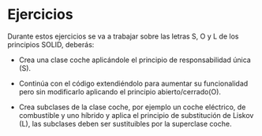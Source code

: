 # Ejercicios
Durante estos ejercicios se va a trabajar sobre las letras S, O y L de los principios SOLID, deberás:

- Crea una clase coche aplicándole el principio de responsabilidad única (S).

- Continúa con el código extendiéndolo para aumentar su funcionalidad pero sin modificarlo aplicando el principio abierto/cerrado(O).

- Crea subclases de la clase coche, por ejemplo un coche eléctrico, de combustible y uno híbrido y aplica el principio de substitución de Liskov (L), las subclases deben ser sustituibles por la superclase coche.
